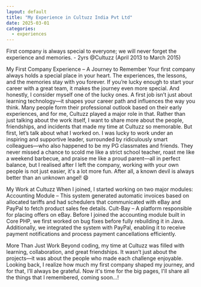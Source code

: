 ```yaml
---
layout: default
title: "My Experience in Cultuzz India Pvt Ltd"
date: 2025-03-01
categories: 
  - experiences
---
```


First company is always special to everyone; we will never forget the experience and memories.  - 2yrs @Cultuzz (April 2013 to March 2015)

My First Company Experience – A Journey to Remember
Your first company always holds a special place in your heart. The experiences, the lessons, and the memories stay with you forever. If you’re lucky enough to start your career with a great team, it makes the journey even more special. And honestly, I consider myself one of the lucky ones.
A first job isn’t just about learning technology—it shapes your career path and influences the way you think. Many people form their professional outlook based on their early experiences, and for me, Cultuzz played a major role in that.
Rather than just talking about the work itself, I want to share more about the people, friendships, and incidents that made my time at Cultuzz so memorable. But first, let’s talk about what I worked on.
I was lucky to work under an inspiring and supportive leader, surrounded by ridiculously smart colleagues—who also happened to be my PG classmates and friends. They never missed a chance to scold me like a strict school teacher, roast me like a weekend barbecue, and praise me like a proud parent—all in perfect balance, but I realised after I left the company, working with your own people is not just easier, it's a lot more fun. After all, a known devil is always better than an unknown angel! 😄

My Work at Cultuzz
When I joined, I started working on two major modules:
Accounting Module – This system generated automatic invoices based on allocated tariffs and had schedulers that communicated with eBay and PayPal to fetch product sales fee details.
Cult-Bay – A platform responsible for placing offers on eBay. 
Before I joined the accounting module built in Core PHP, we first worked on bug fixes before fully rebuilding it in Java.
Additionally, we integrated the system with PayPal, enabling it to receive payment notifications and process payment cancellations efficiently.

More Than Just Work
Beyond coding, my time at Cultuzz was filled with learning, collaboration, and great friendships. It wasn’t just about the projects—it was about the people who made each challenge enjoyable. Looking back, I realize how much my first company shaped my journey, and for that, I’ll always be grateful.
Now it's time for the big pages, I'll share all the things that I remembered, coming soon...!
